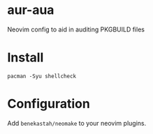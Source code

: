 # aur-aua

Neovim config to aid in auditing PKGBUILD files

# Install

    pacman -Syu shellcheck

# Configuration

Add `benekastah/neomake` to your neovim plugins.
